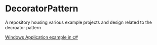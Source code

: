 # DecoratorPattern
A repository housing various example projects and design related to the decroator pattern

[Windows Application example in c#](./Windows%20Pizza%20Example/readme.md)

